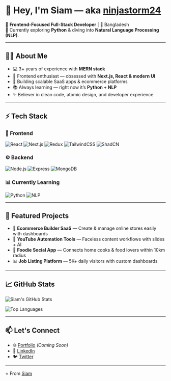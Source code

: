 # 👋 Hey, I'm Siam — aka [ninjastorm24](https://github.com/ninjastorm24)

🚀 **Frontend-Focused Full-Stack Developer** | 📍 Bangladesh  
🌱 Currently exploring **Python** & diving into **Natural Language Processing (NLP)**.  

---

## 🧑‍💻 About Me  
- 💻 3+ years of experience with **MERN stack**  
- 🎨 Frontend enthusiast — obsessed with **Next.js, React & modern UI**  
- 🔭 Building scalable SaaS apps & ecommerce platforms  
- 📚 Always learning — right now it’s **Python + NLP**  
- ✨ Believer in clean code, atomic design, and developer experience  

---

## ⚡ Tech Stack  

### 🚀 Frontend  
![React](https://img.shields.io/badge/-React-61DAFB?style=flat&logo=react&logoColor=black) 
![Next.js](https://img.shields.io/badge/-Next.js-black?style=flat&logo=next.js) 
![Redux](https://img.shields.io/badge/-Redux-764ABC?style=flat&logo=redux&logoColor=white) 
![TailwindCSS](https://img.shields.io/badge/-TailwindCSS-06B6D4?style=flat&logo=tailwind-css&logoColor=white) 
![ShadCN](https://img.shields.io/badge/-Shadcn/UI-000?style=flat)  

### ⚙️ Backend  
![Node.js](https://img.shields.io/badge/-Node.js-339933?style=flat&logo=node.js&logoColor=white) 
![Express](https://img.shields.io/badge/-Express-000000?style=flat&logo=express&logoColor=white) 
![MongoDB](https://img.shields.io/badge/-MongoDB-47A248?style=flat&logo=mongodb&logoColor=white)  

### 📊 Currently Learning  
![Python](https://img.shields.io/badge/-Python-3776AB?style=flat&logo=python&logoColor=white) 
![NLP](https://img.shields.io/badge/-NLP-FF6F00?style=flat&logo=apache-spark&logoColor=white)  

---

## 📂 Featured Projects  

- 🛒 **Ecommerce Builder SaaS** — Create & manage online stores easily with dashboards  
- 🎥 **YouTube Automation Tools** — Faceless content workflows with slides + AI  
- 🍲 **Foodie Social App** — Connects home cooks & food lovers within 10km radius  
- 📊 **Job Listing Platform** — 5K+ daily visitors with custom dashboards  

---

## 📈 GitHub Stats  

![Siam's GitHub Stats](https://github-readme-stats.vercel.app/api?username=ninjastorm24&show_icons=true&theme=radical)  

![Top Languages](https://github-readme-stats.vercel.app/api/top-langs/?username=ninjastorm24&layout=compact&theme=radical)  

---

## 📫 Let's Connect  
- 🌐 [Portfolio](#) *(Coming Soon)*  
- 💼 [LinkedIn](#)  
- 🐦 [Twitter](#)  

---

⭐️ From [Siam](https://github.com/ninjastorm24)
